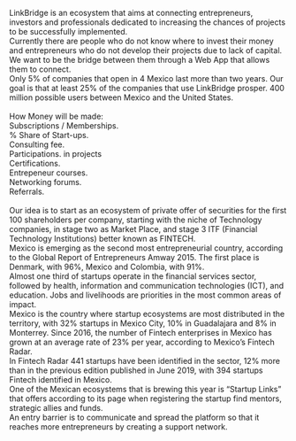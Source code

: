 LinkBridge is an ecosystem that aims at connecting entrepreneurs, investors and professionals dedicated to increasing the chances of projects to be successfully implemented. <br />
Currently there are people who do not know where to invest their money and entrepreneurs who do not develop their projects due to lack of capital. We want to be the bridge between them through a Web App that allows them to connect. <br />
Only 5% of companies that open in 4 Mexico last more than two years. Our goal is that at least 25% of the companies that use LinkBridge prosper. 400 million possible users between Mexico and the United States. <br /> <br />
How Money will be made: <br />
Subscriptions / Memberships. <br />
% Share of Start-ups. <br />
Consulting fee. <br />
Participations. in projects <br />
Certifications. <br />
Entrepeneur courses. <br />
Networking forums. <br />
Referrals. <br /> <br />
Our idea is to start as an ecosystem of private offer of securities for the first 100 shareholders per company, starting with the niche of Technology companies, in stage two as Market Place, and stage 3 ITF (Financial Technology Institutions) better known as FINTECH. <br />
Mexico is emerging as the second most entrepreneurial country, according to the Global Report of Entrepreneurs Amway 2015. The first place is Denmark, with 96%, Mexico and Colombia, with 91%. <br />
Almost one third of startups operate in the financial services sector, followed by health, information and communication technologies (ICT), and education. Jobs and livelihoods are priorities in the most common areas of impact. <br />
Mexico is the country where startup ecosystems are most distributed in the territory, with 32% startups in Mexico City, 10% in Guadalajara and 8% in Monterrey.
Since 2016, the number of Fintech enterprises in Mexico has grown at an average rate of 23% per year, according to Mexico’s Fintech Radar. <br />
In Fintech Radar 441 startups have been identified in the sector, 12% more than in the previous edition published in June 2019, with 394 startups Fintech identified in Mexico. <br />
One of the Mexican ecosystems that is brewing this year is “Startup Links” that offers according to its page when registering the startup find mentors, strategic allies and funds. <br />
An entry barrier is to communicate and spread the platform so that it reaches more entrepreneurs by creating a support network. <br />
